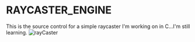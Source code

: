 # RAYCASTER_ENGINE
This is the source control for a simple raycaster I'm working on in C...I'm still learning.
![rayCaster](https://github.com/Mixup1231/RAYCASTER_ENGINE/assets/110330912/43396b4c-3cdd-4eff-b659-7470499d3acb)
